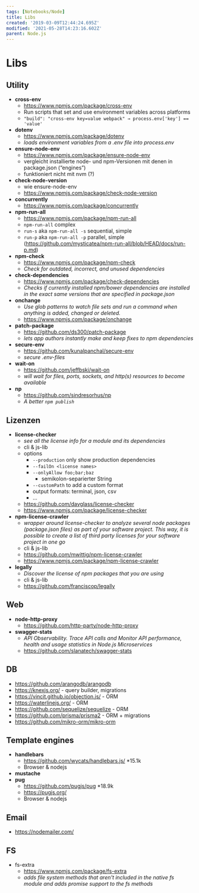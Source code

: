 ```yaml
---
tags: [Notebooks/Node]
title: Libs
created: '2019-03-09T12:44:24.695Z'
modified: '2021-05-28T14:23:16.602Z'
parent: Node.js
---
```


# Libs

## Utility
- **cross-env**
  - https://www.npmjs.com/package/cross-env
  - Run scripts that set and use environment variables across platforms 
  - ```"build": "cross-env key=value webpack" → process.env['key'] == 'value'```
- **dotenv**
  - https://www.npmjs.com/package/dotenv
  - *loads environment variables from a .env file into process.env*
- **ensure-node-env**
  - https://www.npmjs.com/package/ensure-node-env
  - vergleicht installierte node- und npm-Versionen mit denen in package.json (“engines”)
  - funktioniert nicht mit nvm (?)
- **check-node-version**
  - wie ensure-node-env
  - https://www.npmjs.com/package/check-node-version
- **concurrently**
  - https://www.npmjs.com/package/concurrently
- **npm-run-all**
  - https://www.npmjs.com/package/npm-run-all
  - ```npm-run-all``` complex
  - ```run-s``` aka ```npm-run-all -s``` sequential, simple
  - ```run-p``` aka ```npm-run-all -p``` parallel, simple (https://github.com/mysticatea/npm-run-all/blob/HEAD/docs/run-p.md)
- **npm-check**
  - https://www.npmjs.com/package/npm-check
  - *Check for outdated, incorrect, and unused dependencies*
- **check-dependencies**
  - https://www.npmjs.com/package/check-dependencies
  - *Checks if currently installed npm/bower dependencies are installed in the exact same versions that are specified in package.json*
- **onchange**
  - *Use glob patterns to watch file sets and run a command when anything is added, changed or deleted.*
  - https://www.npmjs.com/package/onchange
- **patch-package**
  - https://github.com/ds300/patch-package
  - *lets app authors instantly make and keep fixes to npm dependencies*
- **secure-env**
  - https://github.com/kunalpanchal/secure-env
  - *secure .env-files*
- **wait-on**
  - https://github.com/jeffbski/wait-on
  - *will wait for files, ports, sockets, and http(s) resources to become available*
- **np**
  - https://github.com/sindresorhus/np
  - *A better `npm publish`*


## Lizenzen
- **license-checker**
  - *see all the license info for a module and its dependencies*
  - cli & js-lib
  - options
    - `--production` only show production dependencies
    - `--failOn <license names>`
    - `--onlyAllow foo;bar;baz`
      - semikolon-separierter String
    - `--customPath` to add a custom format
    - output formats: terminal, json, csv
    - ...
  - https://github.com/davglass/license-checker
  - https://www.npmjs.com/package/license-checker
- **npm-license-crawler**
  - *wrapper around license-checker to analyze several node packages (package.json files) as part of your software project. This way, it is possible to create a list of third party licenses for your software project in one go*
  - cli & js-lib
  - https://github.com/mwittig/npm-license-crawler
  - https://www.npmjs.com/package/npm-license-crawler
- **legally**
  - *Discover the license of npm packages that you are using*
  - cli & js-lib
  - https://github.com/franciscop/legally


## Web
- **node-http-proxy**
  - https://github.com/http-party/node-http-proxy
- **swagger-stats**
  - *API Observability. Trace API calls and Monitor API performance, health and usage statistics in Node.js Microservices*
  - https://github.com/slanatech/swagger-stats


## DB
- https://github.com/arangodb/arangodb
- https://knexjs.org/ - query builder, migrations
- https://vincit.github.io/objection.js/ - ORM
- https://waterlinejs.org/ - ORM
- https://github.com/sequelize/sequelize - ORM
- https://github.com/prisma/prisma2 - ORM + migrations
- https://github.com/mikro-orm/mikro-orm


## Template engines
- **handlebars**
  - <https://github.com/wycats/handlebars.js/> *15.1k
  - Browser & nodejs
- **mustache**
- **pug**
  - <https://github.com/pugjs/pug> *18.9k
  - <https://pugjs.org/>
  - Browser & nodejs


## Email
- https://nodemailer.com/


## FS
- fs-extra
  - https://www.npmjs.com/package/fs-extra 
  - *adds file system methods that aren't included in the native fs module and adds promise support to the fs methods*
